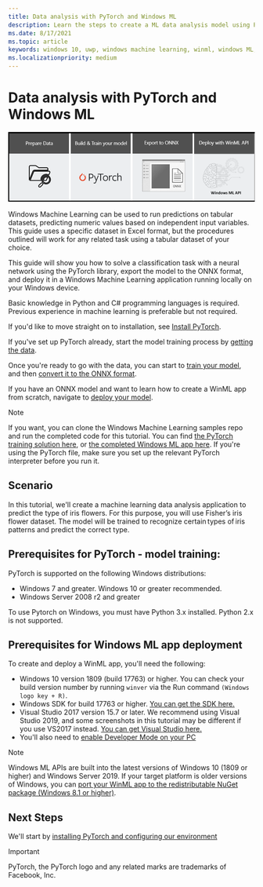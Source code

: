 ```yaml
---
title: Data analysis with PyTorch and Windows ML
description: Learn the steps to create a ML data analysis model using PyTorch, export it to ONNX, and deploy it in a local app
ms.date: 8/17/2021
ms.topic: article
keywords: windows 10, uwp, windows machine learning, winml, windows ML, tutorials, pytorch
ms.localizationpriority: medium
---
```


# Data analysis with PyTorch and Windows ML

![Header image for PyTorch](../../images/tutorials/pytorch/pytorch-header.png)

Windows Machine Learning can be used to run predictions on tabular datasets, predicting numeric values based on independent input variables. This guide uses a specific dataset in Excel format, but the procedures outlined will work for any related task using a tabular dataset of your choice.

This guide will show you how to solve a classification task with a neural network using the PyTorch library, export the model to the ONNX format, and deploy it in a Windows Machine Learning application running locally on your Windows device.  

Basic knowledge in Python and C# programming languages is required. Previous experience in machine learning is preferable but not required.

If you'd like to move straight on to installation, see [Install PyTorch](pytorch-analysis-installation.md).

If you've set up PyTorch already, start the model training process by [getting the data](pytorch-analysis-data.md).

Once you're ready to go with the data, you can start to [train your model](pytorch-analysis-train-model.md), and then [convert it to the ONNX format](pytorch-analysis-convert-model.md).

If you have an ONNX model and want to learn how to create a WinML app from scratch, navigate to [deploy your model](pytorch-analysis-deploy-model.md).

> [!NOTE]
> If you want, you can clone the Windows Machine Learning samples repo and run the completed code for this tutorial. You can find [the PyTorch training solution here](https://github.com/microsoft/Windows-Machine-Learning/tree/master/Samples/Tutorial%20Samples/PyTorch%20Data%20Analysis/PyTorch%20Training%20-%20Data%20Analysis), or [the completed Windows ML app here](https://github.com/microsoft/Windows-Machine-Learning/tree/master/Samples/Tutorial%20Samples/PyTorch%20Data%20Analysis/Windows%20ML%20code%20-%20Data%20Analysis). If you're using the PyTorch file, make sure you set up the relevant PyTorch interpreter before you run it.

## Scenario

In this tutorial, we'll create a machine learning data analysis application to predict the type of iris flowers. For this purpose, you will use Fisher’s iris flower dataset. The model will be trained to recognize certain types of iris patterns and predict the correct type.

## Prerequisites for PyTorch - model training:

PyTorch is supported on the following Windows distributions: 

* Windows 7 and greater. Windows 10 or greater recommended. 
* Windows Server 2008 r2 and greater 

To use Pytorch on Windows, you must have Python 3.x installed. Python 2.x is not supported. 

## Prerequisites for Windows ML app deployment

To create and deploy a WinML app, you'll need the following: 

*	Windows 10 version 1809 (build 17763) or higher. You can check your build version number by running `winver` via the Run command `(Windows logo key + R)`.
*	Windows SDK for build 17763 or higher. [You can get the SDK here.](https://developer.microsoft.com/windows/downloads/windows-10-sdk/)
*	Visual Studio 2017 version 15.7 or later. We recommend using Visual Studio 2019, and some screenshots in this tutorial may be different if you use VS2017 instead. [You can get Visual Studio here.](https://developer.microsoft.com/windows/downloads/)
*	You'll also need to [enable Developer Mode on your PC](https://docs.microsoft.com/windows/apps/get-started/enable-your-device-for-development)

> [!NOTE]
> Windows ML APIs are built into the latest versions of Windows 10 (1809 or higher) and Windows Server 2019. If your target platform is older versions of Windows, you can [port your WinML app to the redistributable NuGet package (Windows 8.1 or higher)](../port-app-to-nuget.md). 

## Next Steps

We'll start by [installing PyTorch and configuring our environment](pytorch-analysis-installation.md)

> [!IMPORTANT]
> PyTorch, the PyTorch logo and any related marks are trademarks of Facebook, Inc.